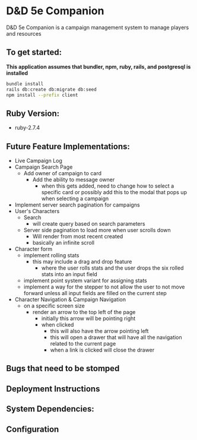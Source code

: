 # D&D 5e Companion

D&D 5e Companion is a campaign management system to manage players and resources

## To get started:

**This application assumes that bundler, npm, ruby, rails, and postgresql is installed**

```sh
bundle install
rails db:create db:migrate db:seed
npm install --prefix client
```

## Ruby Version:

- ruby-2.7.4

## Future Feature Implementations:

- Live Campaign Log
- Campaign Search Page
  - Add owner of campaign to card
    - Add the ability to message owner
      - when this gets added, need to change how to select a specific card or possibly add this to the modal that pops up when selecting a campaign
- Implement server search pagination for campaigns
- User's Characters
  - Search
    - will create query based on search parameters
  - Server side pagination to load more when user scrolls down
    - Will render from most recent created
    - basically an infinite scroll
- Character form
  - implement rolling stats
    - this may include a drag and drop feature
      - where the user rolls stats and the user drops the six rolled stats into an input field
  - implement point system variant for assigning stats
  - implement a way for the stepper to not allow the user to not move forward unless all input fields are filled on the current step
- Character Navigation & Campaign Navigation
  - on a specific screen size
    - render an arrow to the top left of the page
      - initially this arrow will be pointing right
      - when clicked 
        - this will also have the arrow pointing left
        - this will open a drawer that will have all the navigation related to the current page
        - when a link is clicked will close the drawer

## Bugs that need to be stomped

## Deployment Instructions

## System Dependencies:

## Configuration
